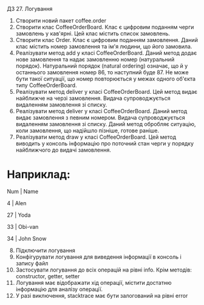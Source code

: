 ДЗ 27. Логування

1. Створити новий пакет coffee.order
2. Створити клас CoffeeOrderBoard. Клас є цифровим поданням черги замовлень у кав'ярні. Цей клас містить список замовлень.
3. Створити клас Order. Клас є цифровим поданням замовлення. Даний клас містить номер замовлення та ім'я людини, що його замовила.
4. Реалізувати метод add у класі CoffeeOrderBoard. Даний метод додає нове замовлення та надає замовленню номер (натуральний порядок). Натуральний порядок (natural ordering) означає, що й у останнього замовлення номер 86, то наступний буде 87. Не може бути такої ситуації, що номер повторюється у межах одного об'єкта типу CoffeeOrderBoard.
5. Реалізувати метод deliver у класі CoffeeOrderBoard. Цей метод видає найближче на черзі замовлення. Видача супроводжується видаленням замовлення зі списку.
6. Реалізувати метод deliver у класі CoffeeOrderBoard. Даний метод видає замовлення з певним номером. Видача супроводжується видаленням замовлення зі списку. Даний метод обробляє ситуацію, коли замовлення, що надійшло пізніше, готове раніше.
7. Реалізувати метод draw у класі CoffeeOrderBoard. Цей метод виводить у консоль інформацію про поточний стан черги у порядку найближчого до видачі замовлення.

Наприклад:
=============
Num | Name

4 | Alen

27 | Yoda

33 | Obi-van

34 | John Snow

8. Підключити логування
9. Конфігурувати логування для виведення інформації в консоль і запису файл
10. Застосувати логування до всіх операцій на рівні info. Крім методів: constructor, getter, setter
11. Логування має відображати хід операції, містити достатню інформацію для аналізу операції.
12. У разі виключення, stacktrace має бути залогований на рівні error